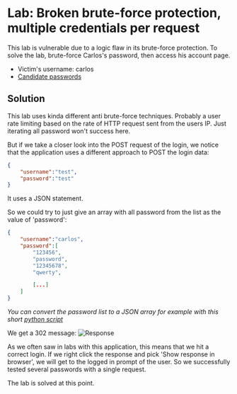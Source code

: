 # Lab: Broken brute-force protection, multiple credentials per request
This lab is vulnerable due to a logic flaw in its brute-force protection. To solve the lab, brute-force Carlos's password, then access his account page.

- Victim's username: carlos
- [Candidate passwords](https://portswigger.net/web-security/authentication/auth-lab-passwords)


## Solution
This lab uses kinda different anti brute-force techniques. Probably a user rate limiting based on the rate of HTTP request sent from the users IP. Just iterating all password won't success here.

But if we take a closer look into the POST request of the login, we notice that the application uses a different approach to POST the login data:
```json
{
    "username":"test",
    "password":"test"
}
```
It uses a JSON statement.

So we could try to just give an array with all password from the list as the value of 'password':
```json
{
    "username":"carlos",
    "password":[
        "123456",
        "password",
        "12345678",
        "qwerty",

        [...]
    ]
}
```
_You can convert the password list to a JSON array for example with this short [python script](Broken_brute-force_protection_multiple_credentials_per_request.py)_

We get a 302 message:
![Response](../images/Broken_brute-force_protection_multiple_credentials_per_request_0.png)

As we often saw in labs with this application, this means that we hit a correct login. If we right click the response and pick 'Show response in browser', we will get to the logged in prompt of the user. So we successfully tested several passwords with a single request.

The lab is solved at this point.
